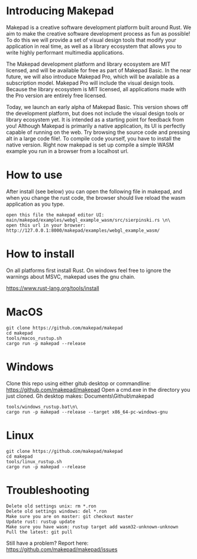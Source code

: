 # Introducing Makepad

Makepad is a creative software development platform built around Rust. We aim to make the creative software development process as fun as possible! To do this we will provide a set of visual design tools that modify your application in real time, as well as a library ecosystem that allows you to write highly performant multimedia applications. 

The Makepad development platform and library ecosystem are MIT licensed, and will be available for free as part of Makepad Basic. In the near future, we will also introduce Makepad Pro, which will be available as a subscription model. Makepad Pro will include the visual design tools. Because the library ecosystem is MIT licensed, all applications made with the Pro version are entirely free licensed.

Today, we launch an early alpha of Makepad Basic. This version shows off the development platform, but does not include the visual design tools or library ecosystem yet. It is intended as a starting point for feedback from you! Although Makepad is primarily a native application, its UI is perfectly capable of running on the web. Try browsing the source code and pressing alt in a large code file!. To compile code yourself, you have to install the native version. Right now makepad is set up compile a simple WASM example you run in a browser from a localhost url.

# How to use

After install (see below) you can open the following file in makepad, and when you change the rust code, the browser should live reload the wasm application as you type.

```
open this file the makepad editor UI: main/makepad/examples/webgl_example_wasm/src/sierpinski.rs \n\
open this url in your browser: http://127.0.0.1:8000/makepad/examples/webgl_example_wasm/
```

# How to install

On all platforms first install Rust. On windows feel free to ignore the warnings about MSVC, makepad uses the gnu chain. 

https://www.rust-lang.org/tools/install

# MacOS

```
git clone https://github.com/makepad/makepad
cd makepad
tools/macos_rustup.sh
cargo run -p makepad --release
```

# Windows

Clone this repo using either gitub desktop or commandline: https://github.com/makepad/makepad
Open a cmd.exe in the directory you just cloned. Gh desktop makes: Documents\\Github\\makepad

```
tools/windows_rustup.bat\n\
cargo run -p makepad --release --target x86_64-pc-windows-gnu
```

# Linux
```
git clone https://github.com/makepad/makepad
cd makepad
tools/linux_rustup.sh
cargo run -p makepad --release
```

# Troubleshooting
```
Delete old settings unix: rm *.ron
Delete old settings windows: del *.ron
Make sure you are on master: git checkout master
Update rust: rustup update
Make sure you have wasm: rustup target add wasm32-unknown-unknown
Pull the latest: git pull
```

Still have a problem? Report here: https://github.com/makepad/makepad/issues
